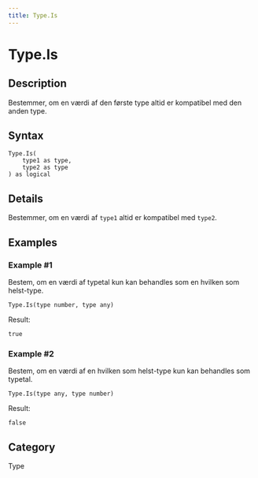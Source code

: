```yaml
---
title: Type.Is
---
```


# Type.Is


## Description

Bestemmer, om en værdi af den første type altid er kompatibel med den anden type.


## Syntax

```powerquery
Type.Is(
    type1 as type,
    type2 as type
) as logical
```


## Details

Bestemmer, om en værdi af <code>type1</code> altid er kompatibel med <code>type2</code>.


## Examples

### Example #1 
Bestem, om en værdi af typetal kun kan behandles som en hvilken som helst-type.
```powerquery
Type.Is(type number, type any)
```

Result: 
```powerquery
true
```


### Example #2 
Bestem, om en værdi af en hvilken som helst-type kun kan behandles som typetal.
```powerquery
Type.Is(type any, type number)
```

Result: 
```powerquery
false
```




## Category
Type
